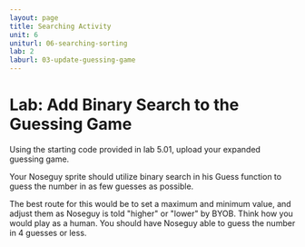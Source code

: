 ```yaml
---
layout: page
title: Searching Activity
unit: 6
uniturl: 06-searching-sorting
lab: 2
laburl: 03-update-guessing-game
---
```



Lab: Add Binary Search to the Guessing Game
===========================================
Using the starting code provided in lab 5.01, upload your expanded guessing game.

Your Noseguy sprite should utilize binary search in his Guess function to guess the number in as few guesses as possible.

The best route for this would be to set a maximum and minimum value, and adjust them as Noseguy is told "higher" or "lower" by BYOB. Think how you would play as a human. You should have Noseguy able to guess the number in 4 guesses or less. 

